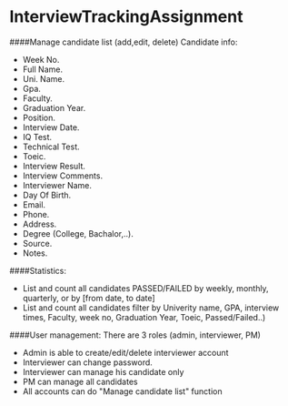 # InterviewTrackingAssignment

####Manage candidate list (add,edit, delete)
Candidate info: 
 - Week No.    
 - Full Name.
 - Uni. Name.    
 - Gpa.  
 - Faculty.  
 - Graduation Year. 
 - Position.
 - Interview Date.
 - IQ Test.
 - Technical Test.    
 - Toeic.
 - Interview Result.
 - Interview Comments.
 - Interviewer Name.
 - Day Of Birth.
 - Email.
 - Phone.
 - Address.
 - Degree (College, Bachalor,..).
 - Source.   
 - Notes.

####Statistics: 
 - List and count all candidates PASSED/FAILED by weekly, monthly, quarterly, or by [from date, to date]
 - List and count all candidates filter by Univerity name, GPA, interview times, Faculty, week no, Graduation Year, Toeic, Passed/Failed..)

####User management: There are 3 roles (admin, interviewer, PM)
 - Admin is able to create/edit/delete interviewer account
 - Interviewer can change password.
 - Interviewer can manage his candidate only
 - PM can manage all candidates
 - All accounts can do "Manage candidate list" function
